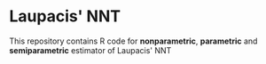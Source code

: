 # Laupacis' NNT

This repository contains R code for __nonparametric__, __parametric__ and __semiparametric__ estimator of Laupacis' NNT
